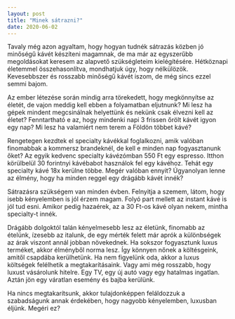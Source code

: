 ```yaml
---
layout: post
title: "Minek sátrazni?"
date: 2020-06-02
---
```


Tavaly még azon agyaltam, hogy hogyan tudnék sátrazás közben jó minőségű kávét készíteni magamnak, de ma már az egyszerűbb megoldásokat keresem az alapvető szükségleteim kielégítésére. Hétköznapi életemmel összehasonlítva, mondhatjuk úgy, hogy nélkülözök. Kevesebbszer és rosszabb minőségű kávét iszom, de még sincs ezzel semmi bajom.

Az ember létezése során mindig arra törekedett, hogy megkönnyítse az életét, de vajon meddig kell ebben a folyamatban eljutnunk? Mi lesz ha gépek mindent megcsinálnak helyettünk és nekünk csak élvezni kell az életet? Fenntartható e az, hogy mindenki napi 3 frissen őrölt kávét igyon egy nap? Mi lesz ha valamiért nem terem a Földön többet kávé?

Rengetegen kezdtek el specialty kávékkal foglalkozni, amik valóban finomabbak a kommersz brandeknél, de kell e minden nap fogyasztanunk őket? Az egyik kedvenc specialty kávézómban 550 Ft egy espresso. Itthon körülbelül 30 forintnyi kávébabot használok fel egy kávéhoz. Tehát egy specialty kávé 18x kerülne többe. Megér valóban ennyit? Úgyanolyan lenne az élmény, hogy ha minden reggel egy drágább kávét innék?

Sátrazásra szükségem van minden évben. Felnyitja a szemem, látom, hogy isebb kényelemben is jól érzem magam. Folyó part mellett az instant kávé is jól tud esni. Amikor pedig hazaérek, az a 30 Ft-os kávé olyan nekem, mintha specialty-t innék.

Drágább dolgoktól talán kényelmesebb lesz az életünk, finomabb az ételünk, ízesebb az italunk, de egy mérték felett már aprók a különbségek az árak viszont annál jobban növekednek. Ha sokszor fogyasztunk luxus terméket, akkor élményből norma lesz. Így könnyen nőnek a költésgeink, amitől csapdába kerülhetünk. Ha nem figyelünk oda, akkor a luxus költségek felélhetik a megtakarításaink. Vagy ami még rosszabb, hogy luxust vásárolunk hitelre. Egy TV, egy új autó vagy egy hatalmas ingatlan. Aztán jön egy váratlan esemény és bajba kerülünk. 

Ha nincs megtakarítsunk, akkor tulajdonképpen feláldozzuk a szabadságunk annak érdekében, hogy nagyobb kényelemben, luxusban éljünk. Megéri ez? 